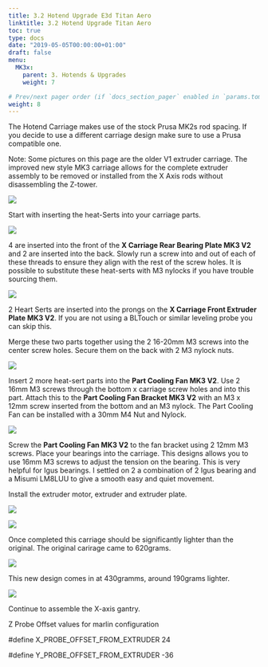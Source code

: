 ```yaml
---
title: 3.2 Hotend Upgrade E3d Titan Aero
linktitle: 3.2 Hotend Upgrade Titan Aero
toc: true
type: docs
date: "2019-05-05T00:00:00+01:00"
draft: false
menu:
  MK3x:
    parent: 3. Hotends & Upgrades
    weight: 7

# Prev/next pager order (if `docs_section_pager` enabled in `params.toml`)
weight: 8
---
```



The Hotend Carriage makes use of the stock Prusa MK2s rod spacing. If you decide to use a different carriage design make sure to use a Prusa compatible one. 

Note: Some pictures on this page are the older V1 extruder carriage. The improved  new style MK3 carriage allows for the complete extruder assembly to be removed or installed from the X Axis rods without disassembling the Z-tower.

![](https://raw.githubusercontent.com/OmNomNomagon/ReDuplicator-MK2sx/master/Pics/4%20Hotend/CarriageNew.jpg)

Start with inserting the heat-Serts into your carriage parts.

![](https://github.com/OmNomNomagon/ReDuplicator-MK2sx/blob/master/Pics/4%20Hotend/Carriage1.jpg?raw=true)

4 are inserted into the front of the **X Carriage Rear Bearing Plate MK3 V2** and 2 are inserted into the back. Slowly run a screw into and out of each of these threads to ensure they align with the rest of the screw holes. It is possible to substitute these heat-serts with M3 nylocks if you have trouble sourcing them.

![](https://github.com/OmNomNomagon/ReDuplicator-MK2sx/blob/master/Pics/4%20Hotend/Carriage2.jpg?raw=true)

2 Heart Serts are inserted into the prongs on the **X Carriage Front Extruder Plate MK3 V2**. If you are not using a BLTouch or similar leveling probe you can skip this.

Merge these two parts together using the 2 16-20mm M3 screws into the center screw holes. Secure them on the back with 2 M3 nylock nuts.

![](https://raw.githubusercontent.com/OmNomNomagon/ReDuplicator-MK2sx/master/Pics/9%20Titan/Fan1.jpg)

Insert 2 more heat-sert parts into the **Part Cooling Fan MK3 V2**. Use 2 16mm M3 screws through the bottom x carriage screw holes and into this part. Attach this to the **Part Cooling Fan Bracket MK3 V2** with an M3 x 12mm screw inserted from the bottom and an M3 nylock. The Part Cooling Fan can be installed with a 30mm M4 Nut and Nylock.

![](https://raw.githubusercontent.com/OmNomNomagon/ReDuplicator-MK2sx/master/Pics/9%20Titan/Fan2.jpg)


Screw the **Part Cooling Fan MK3 V2** to the fan bracket using 2 12mm M3 screws.
Place your bearings into the carriage. This designs allows you to use 16mm M3 screws to adjust the tension on the bearing. This is very helpful for Igus bearings. I settled on 2 a combination of 2 Igus bearing and a Misumi LM8LUU to give a smooth easy and quiet movement.

Install the extruder motor, extruder and extruder plate.

![](https://github.com/OmNomNomagon/ReDuplicator-MK2sx/blob/master/Pics/4%20Hotend/Carriage4.jpg?raw=true)

![](https://github.com/OmNomNomagon/ReDuplicator-MK2sx/blob/master/Pics/4%20Hotend/Carriage5.jpg?raw=true)

Once completed this carriage should be significantly lighter than the original. The original carirage came to 620grams.

![](https://github.com/OmNomNomagon/ReDuplicator-MK2sx/blob/master/Pics/4%20Hotend/WeightOrig.jpg?raw=true)

This new design comes in at 430gramms, around  190grams lighter.

![](https://github.com/OmNomNomagon/ReDuplicator-MK2sx/blob/master/Pics/4%20Hotend/WeightNew.jpg?raw=true)

Continue to assemble the X-axis gantry.


Z Probe Offset values for marlin configuration

\#define X_PROBE_OFFSET_FROM_EXTRUDER 24

\#define Y_PROBE_OFFSET_FROM_EXTRUDER -36 












